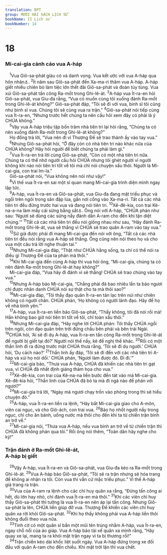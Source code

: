 ```yaml
---
translation: BPT
group: MƯƠI HAI SÁCH LỊCH SỬ
bookName: II Lịch sử 
bookNumber: 14
---
```


<div class="title"><h1>18</h1><h3>Mi-cai-gia cảnh cáo vua A-háp</h3></div>
<span class="verse 2su_18_1"> <sup>1</sup>Vua Giô-sa-phát giàu có và danh vọng. Vua kết ước với vua A-háp qua hôn nhân<a data-toggle="tooltip" data-placement="bottom" title="Giô-ram, con trai Giô-sa-phát, lấy A-tha-lia, con gái A-háp. Xem II Sử 21:6.">⚓</a>.</span>
<span class="verse 2su_18_2"><sup>2</sup>Ít năm sau Giô-sa-phát đến Xa-ma-ri thăm vua A-háp. A-háp giết nhiều chiên bò làm tiệc lớn thết đãi Giô-sa-phát và đoàn tùy tùng. Vua xúi Giô-sa-phát tấn công Ra-mốt trong Ghi-lê-át.</span>
<span class="verse 2su_18_3"><sup>3</sup>A-háp vua Ít-ra-en hỏi Giô-sa-phát, vua Giu-đa rằng, “Vua có muốn cùng tôi xuống đánh Ra-mốt trong Ghi-lê-át không?” Giô-sa-phát đáp, “Tôi sẽ đi với vua, binh sĩ tôi cũng như binh sĩ vua. Chúng tôi sẽ cùng vua ra trận.”</span>
<span class="verse 2su_18_4"><sup>4</sup>Giô-sa-phát nói tiếp cùng vua Ít-ra-en, “Nhưng trước hết chúng ta nên cầu hỏi xem đây có phải là ý CHÚA không.”<br/></span>
<span class="verse 2su_18_5"> <sup>5</sup>Vậy vua A-háp triệu tập bốn trăm nhà tiên tri lại hỏi rằng, “Chúng ta có nên xuống đánh Ra-mốt trong Ghi-lê-át không?”<br/> Họ đồng trả lời, “Vua nên đi vì Thượng Đế sẽ trao thành ấy vào tay vua.”<br/></span>
<span class="verse 2su_18_6"> <sup>6</sup>Nhưng Giô-sa-phát hỏi, “Ở đây còn có nhà tiên tri nào khác nữa của CHÚA không? Hãy hỏi người để biết chúng ta phải làm gì.”<br/></span>
<span class="verse 2su_18_7"> <sup>7</sup>Vua Ít-ra-en trả lời cùng Giô-sa-phát, “Còn có một nhà tiên tri nữa. Chúng ta có thể nhờ người cầu hỏi CHÚA nhưng tôi ghét người vì người không khi nào nói tiên tri tốt về tôi mà chỉ nói chuyện xấu thôi. Người là Mi-cai-gia, con trai Im-la.”<br/> Giô-sa-phát nói, “Vua không nên nói như vậy!”<br/></span>
<span class="verse 2su_18_8"> <sup>8</sup>Vì thế vua Ít-ra-en sai một sĩ quan mang Mi-cai-gia trình diện mình ngay lập tức.<br/></span>
<span class="verse 2su_18_9"> <sup>9</sup>A-háp, vua Ít-ra-en và Giô-sa-phát, vua Giu-đa đang mặt triều phục và ngồi trên ngôi trong sân đập lúa, gần nơi cổng vào Xa-ma-ri. Tất cả các nhà tiên tri đều đứng trước hai vua và đang nói tiên tri.</span>
<span class="verse 2su_18_10"><sup>10</sup>Xê-đê-kia, con trai Kê-na-a-na làm mấy cái sừng bằng sắt<a data-toggle="tooltip" data-placement="bottom" title="Dấu hiệu của sức mạnh.">⚓</a>. Ông nói với A-háp, “CHÚA phán như sau: ‘Ngươi sẽ dùng các sừng nầy đánh dân A-ram cho đến khi tận diệt chúng.’”</span>
<span class="verse 2su_18_11"><sup>11</sup>Tất cả các nhà tiên tri đều nói giống nhau như sau, “Hãy đánh Ra-mốt trong Ghi-lê-át, vua sẽ thắng vì CHÚA sẽ trao quân A-ram vào tay vua.”<br/></span>
<span class="verse 2su_18_12"> <sup>12</sup>Sứ giả được phái đi mang Mi-cai-gia đến nói với ông, “Tất cả các nhà tiên tri đều nói rằng vua A-háp sẽ thắng. Ông cũng nên nói theo họ và cho vua một câu trả lời nghe thuận tai.”<br/></span>
<span class="verse 2su_18_13"> <sup>13</sup>Nhưng Mi-cai-gia đáp, “Thật như CHÚA hằng sống, ta chỉ có thể nói ra điều gì Thượng Đế của ta phán mà thôi.”<br/></span>
<span class="verse 2su_18_14"> <sup>14</sup>Khi Mi-cai-gia đến cùng A-háp thì vua hỏi ông, “Mi-cai-gia, chúng ta có nên đánh Ra-mốt trong Ghi-lê-át hay không?”<br/> Mi-cai-gia đáp, “Vua hãy đi đánh vì sẽ thắng! CHÚA sẽ trao chúng vào tay vua.”<br/></span>
<span class="verse 2su_18_15"> <sup>15</sup>Nhưng A-háp bảo Mi-cai-gia, “Chẳng phải đã bao nhiêu lần ta bảo ngươi chỉ được nhân danh CHÚA nói sự thật cho ta mà thôi sao?”<br/></span>
<span class="verse 2su_18_16"> <sup>16</sup>Mi-cai-gia đáp, “Tôi thấy đạo quân Ít-ra-en tản lạc trên núi như chiên không có người chăn. CHÚA phán, ‘Họ không có người lãnh đạo. Hãy để họ về nhà bình yên.’”<br/></span>
<span class="verse 2su_18_17"> <sup>17</sup>A-háp, vua Ít-ra-en liền bảo Giô-sa-phát, “Thấy không, tôi đã nói rồi mà! Hắn không bao giờ nói tiên tri tốt về tôi, chỉ toàn xấu thôi.”<br/></span>
<span class="verse 2su_18_18"> <sup>18</sup>Nhưng Mi-cai-gia đáp, “Hãy nghe lời CHÚA phán: Tôi thấy CHÚA ngồi trên ngôi, còn đạo quân trên trời đứng chầu bên phải và bên trái Ngài.</span>
<span class="verse 2su_18_19"><sup>19</sup>CHÚA hỏi, ‘Ai sẽ đi dụ A-háp, vua Ít-ra-en tấn công Ra-mốt trong Ghi-lê-át để người bị giết tại đó?’ Người nói thế nầy, kẻ đề nghị thế khác.</span>
<span class="verse 2su_18_20"><sup>20</sup>Rồi có một thần linh đi ra đứng trước mặt CHÚA thưa rằng, ‘Tôi sẽ đi dụ người.’ CHÚA hỏi, ‘Dụ cách nào?’</span>
<span class="verse 2su_18_21"><sup>21</sup>Thần linh ấy đáp, ‘Tôi sẽ đi đến với các nhà tiên tri A-háp và xúi họ nói dối.’ CHÚA phán, ‘Ngươi làm được đó. Đi đi.’”<br/></span>
<span class="verse 2su_18_22"> <sup>22</sup>Mi-cai-gia bảo, “Thưa vua A-háp, CHÚA đã khiến các nhà tiên tri gạt vua, vì CHÚA đã nhất định giáng thảm họa cho vua.”<br/></span>
<span class="verse 2su_18_23"> <sup>23</sup>Xê-đê-kia, con trai của Kê-na-na liền bước đến tát vào má Mi-cai-gia. Xê-đê-kia hỏi, “Thần linh của CHÚA đã bỏ ta mà đi ngả nào để phán với ngươi?”<br/></span>
<span class="verse 2su_18_24"> <sup>24</sup>Mi-cai-gia trả lời, “Ngày mà ngươi chạy trốn vào phòng trong thì sẽ hiểu chuyện đó.”<br/></span>
<span class="verse 2su_18_25"> <sup>25</sup>A-háp, vua Ít-ra-en liền ra lệnh, “Hãy bắt Mi-cai-gia giao cho A-môn, viên cai ngục, và cho Giô-ách, con trai vua.</span>
<span class="verse 2su_18_26"><sup>26</sup>Bảo họ nhốt người nầy trong ngục, chỉ cho ăn bánh, uống nước mà thôi cho đến khi ta từ chiến trận bình an trở về.”<br/></span>
<span class="verse 2su_18_27"> <sup>27</sup>Mi-cai-gia nói, “Thưa vua A-háp, nếu vua bình an trở về từ chiến trận thì CHÚA đã không phán qua tôi.” Rồi ông nói thêm, “Toàn dân hãy nghe cho kỹ!”<br/></span>
<div class="title"><h3>Trận đánh ở Ra-mốt Ghi-lê-át,<br/>A-háp bị giết</h3></div>
<span class="verse 2su_18_28"> <sup>28</sup>Vậy A-háp, vua Ít-ra-en và Giô-sa-phát, vua Giu-đa kéo ra Ra-mốt trong Ghi-lê-át.</span>
<span class="verse 2su_18_29"><sup>29</sup>Vua A-háp bảo Giô-sa-phát, “Tôi sẽ ra trận nhưng sẽ hóa trang để không ai nhận ra tôi. Còn vua thì vẫn cứ mặc triều phục.” Vì thế A-háp giả trang ra trận.<br/></span>
<span class="verse 2su_18_30"> <sup>30</sup>Vua của A-ram ra lệnh cho các chỉ huy quân xa rằng, “Đừng tấn công ai hết, dù lớn hay nhỏ, chỉ đánh vua Ít-ra-en mà thôi.”</span>
<span class="verse 2su_18_31"><sup>31</sup>Khi các viên chỉ huy thấy Giô-sa-phát thì tưởng là vua Ít-ra-en nên áp lại tấn công. Nhưng Giô-sa-phát la lên, CHÚA liền giúp đỡ vua. Thượng Đế khiến các viên chỉ huy quân xa rời khỏi Giô-sa-phát.</span>
<span class="verse 2su_18_32"><sup>32</sup>Khi họ thấy không phải vua A-háp liền thôi không đuổi theo vua nữa.<br/></span>
<span class="verse 2su_18_33"> <sup>33</sup>Tình cờ có một quân sĩ bắn một mũi tên trúng nhằm A-háp, vua Ít-ra-en, ngay chỗ nối của áo giáp. Vua A-háp bảo tài xế quân xa mình rằng, “Hãy quay xe lại, mang ta ra khỏi mặt trận ngay vì ta bị thương rồi!”<br/></span>
<span class="verse 2su_18_34"> <sup>34</sup>Trận chiến kéo dài khốc liệt suốt ngày. Vua A-háp đứng trong xe đối đầu với quân A-ram cho đến chiều. Khi mặt trời lặn thì vua chết.<br/></span>
